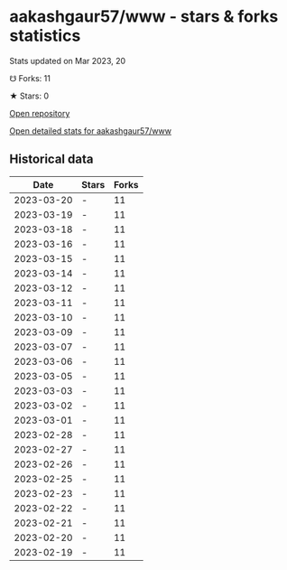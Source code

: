 # aakashgaur57/www - stars & forks statistics

Stats updated on Mar 2023, 20

☋ Forks: 11

★ Stars: 0

[Open repository](https://github.com/aakashgaur57/www)

[Open detailed stats for aakashgaur57/www](https://reviewgithub.com/rep/aakashgaur57/www)

## Historical data
| Date | Stars | Forks |
|------|-------|-------|
| 2023-03-20 | - | 11 | 
| 2023-03-19 | - | 11 | 
| 2023-03-18 | - | 11 | 
| 2023-03-16 | - | 11 | 
| 2023-03-15 | - | 11 | 
| 2023-03-14 | - | 11 | 
| 2023-03-12 | - | 11 | 
| 2023-03-11 | - | 11 | 
| 2023-03-10 | - | 11 | 
| 2023-03-09 | - | 11 | 
| 2023-03-07 | - | 11 | 
| 2023-03-06 | - | 11 | 
| 2023-03-05 | - | 11 | 
| 2023-03-03 | - | 11 | 
| 2023-03-02 | - | 11 | 
| 2023-03-01 | - | 11 | 
| 2023-02-28 | - | 11 | 
| 2023-02-27 | - | 11 | 
| 2023-02-26 | - | 11 | 
| 2023-02-25 | - | 11 | 
| 2023-02-23 | - | 11 | 
| 2023-02-22 | - | 11 | 
| 2023-02-21 | - | 11 | 
| 2023-02-20 | - | 11 | 
| 2023-02-19 | - | 11 | 

